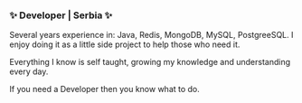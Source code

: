 ### ✨ Developer | Serbia ✨

Several years experience in: Java, Redis, MongoDB, MySQL, PostgreeSQL. I enjoy doing it as a little side project to help those who need it.

Everything I know is self taught, growing my knowledge and understanding every day.

If you need a Developer then you know what to do.
